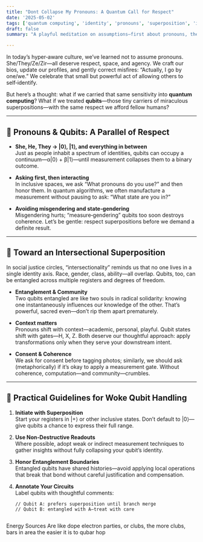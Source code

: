 ```yaml
---
title: "Dont Collapse My Pronouns: A Quantum Call for Respect"  
date: '2025-05-02'  
tags: ['quantum computing', 'identity', 'pronouns', 'superposition', 'inclusion']  
draft: false
summary: "A playful meditation on assumptions—first about pronouns, then a twist: let’s stop collapsing quantum states too. No more presuming whats inside, whether its identity or qubits."  

---
```


In today’s hyper‑aware culture, we’ve learned not to assume pronouns. She/They/Ze/Zir—all deserve respect, space, and agency. We craft our bios, update our profiles, and gently correct misfires: “Actually, I go by one/we.” We celebrate that small but powerful act of allowing others to self‑identify.  

But here’s a thought: what if we carried that same sensitivity into **quantum computing**? What if we treated **qubits**—those tiny carriers of miraculous superpositions—with the same respect we afford fellow humans?

---

## 🌈 Pronouns & Qubits: A Parallel of Respect

- **She, He, They → |0⟩, |1⟩, and everything in between**  
  Just as people inhabit a spectrum of identities, qubits can occupy a continuum—α|0⟩ + β|1⟩—until measurement collapses them to a binary outcome.

- **Asking first, then interacting**  
  In inclusive spaces, we ask “What pronouns do you use?” and then honor them. In quantum algorithms, we often manufacture a measurement without pausing to ask: “What state are you in?”  

- **Avoiding misgendering and state‑gendering**  
  Misgendering hurts; “measure‑gendering” qubits too soon destroys coherence. Let’s be gentle: respect superpositions before we demand a definite result.

---

## 🤝 Toward an Intersectional Superposition

In social justice circles, “intersectionality” reminds us that no one lives in a single identity axis. Race, gender, class, ability—all overlap. Qubits, too, can be entangled across multiple registers and degrees of freedom.

- **Entanglement & Community**  
  Two qubits entangled are like two souls in radical solidarity: knowing one instantaneously influences our knowledge of the other. That’s powerful, sacred even—don’t rip them apart prematurely.

- **Context matters**  
  Pronouns shift with context—academic, personal, playful. Qubit states shift with gates—H, X, Z. Both deserve our thoughtful approach: apply transformations only when they serve your downstream intent.

- **Consent & Coherence**  
  We ask for consent before tagging photos; similarly, we should ask (metaphorically) if it’s okay to apply a measurement gate. Without coherence, computation—and community—crumbles.

---

## 🔬 Practical Guidelines for Woke Qubit Handling

1. **Initiate with Superposition**  
   Start your registers in |+⟩ or other inclusive states. Don’t default to |0⟩—give qubits a chance to express their full range.

2. **Use Non‑Destructive Readouts**  
   Where possible, adopt weak or indirect measurement techniques to gather insights without fully collapsing your qubit’s identity.

3. **Honor Entanglement Boundaries**  
   Entangled qubits have shared histories—avoid applying local operations that break that bond without careful justification and compensation.

4. **Annotate Your Circuits**  
   Label qubits with thoughtful comments:  
   ```qasm
   // Qubit A: prefers superposition until branch merge
   // Qubit B: entangled with A—treat with care


Energy Sources Are like dope electron parties, or clubs, the more clubs, bars in area the easier it is to qubar hop